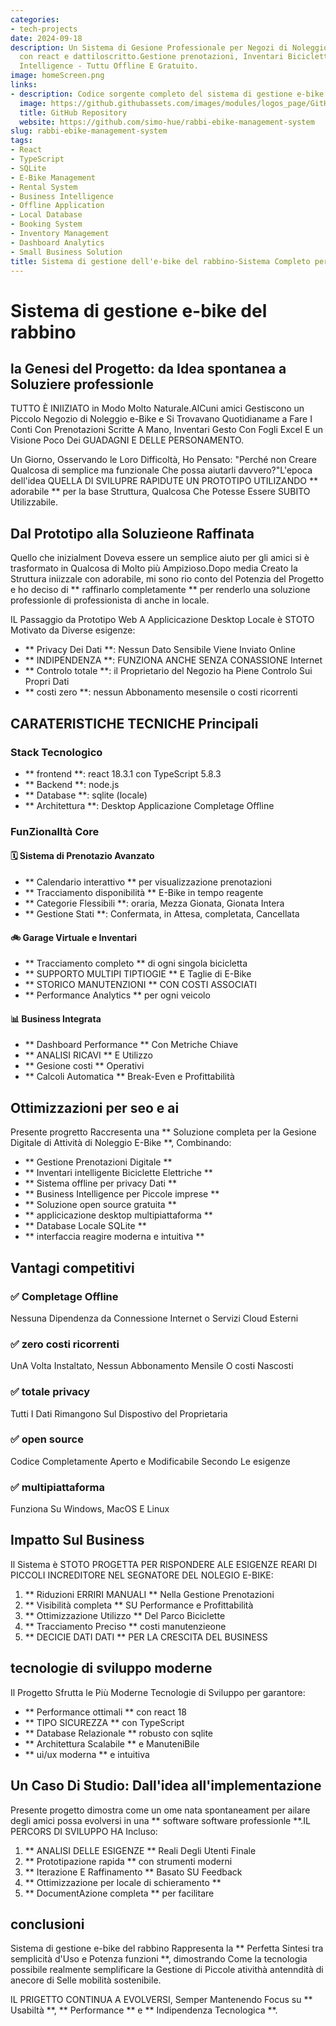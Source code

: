 ```yaml
---
categories:
- tech-projects
date: 2024-09-18
description: Un Sistema di Gesione Professionale per Negozi di Noleggio E-Bike, SvilupPato
  con react e dattiloscritto.Gestione prenotazioni, Inventari Biciclette E Business
  Intelligence - Tuttu Offline E Gratuito.
image: homeScreen.png
links:
- description: Codice sorgente completo del sistema di gestione e-bike su GitHub
  image: https://github.githubassets.com/images/modules/logos_page/GitHub-Mark.png
  title: GitHub Repository
  website: https://github.com/simo-hue/rabbi-ebike-management-system
slug: rabbi-ebike-management-system
tags:
- React
- TypeScript
- SQLite
- E-Bike Management
- Rental System
- Business Intelligence
- Offline Application
- Local Database
- Booking System
- Inventory Management
- Dashboard Analytics
- Small Business Solution
title: Sistema di gestione dell'e-bike del rabbino-Sistema Completo per Noleggio E-Bike
---
```


<!-- hash: 5400d08cff86 -->
# Sistema di gestione e-bike del rabbino

## la Genesi del Progetto: da Idea spontanea a Soluziere professionle

TUTTO È INIIZIATO in Modo Molto Naturale.AlCuni amici Gestiscono un Piccolo Negozio di Noleggio e-Bike e Si Trovavano Quotidianame a Fare I Conti Con Prenotazioni Scritte A Mano, Inventari Gesto Con Fogli Excel E un Visione Poco Dei GUADAGNI E DELLE PERSONAMENTO.

Un Giorno, Osservando le Loro Difficoltà, Ho Pensato: "Perché non Creare Qualcosa di semplice ma funzionale Che possa aiutarli davvero?"L'epoca dell'idea QUELLA DI SVILUPRE RAPIDUTE UN PROTOTIPO UTILIZANDO ** adorabile ** per la base Struttura, Qualcosa Che Potesse Essere SUBITO Utilizzabile.

## Dal Prototipo alla Soluzieone Raffinata

Quello che inizialment Doveva essere un semplice aiuto per gli amici si è trasformato in Qualcosa di Molto più Ampizioso.Dopo media Creato la Struttura iniizzale con adorabile, mi sono rio conto del Potenzia del Progetto e ho deciso di ** raffinarlo completamente ** per renderlo una soluzione professionle di professionista di anche in locale.

IL Passaggio da Prototipo Web A Applicicazione Desktop Locale è STOTO Motivato da Diverse esigenze:
- ** Privacy Dei Dati **: Nessun Dato Sensibile Viene Inviato Online
- ** INDIPENDENZA **: FUNZIONA ANCHE SENZA CONASSIONE Internet
- ** Controlo totale **: il Proprietario del Negozio ha Piene Controlo Sui Propri Dati
- ** costi zero **: nessun Abbonamento mesensile o costi ricorrenti

## CARATERISTICHE TECNICHE Principali

### Stack Tecnologico
- ** frontend **: react 18.3.1 con TypeScript 5.8.3
- ** Backend **: node.js
- ** Database **: sqlite (locale)
- ** Architettura **: Desktop Applicazione Completage Offline

### FunZionalItà Core

#### 🗓️ Sistema di Prenotazio Avanzato
- ** Calendario interattivo ** per visualizzazione prenotazioni
- ** Tracciamento disponibilità ** E-Bike in tempo reagente
- ** Categorie Flessibili **: oraria, Mezza Gionata, Gionata Intera
- ** Gestione Stati **: Confermata, in Attesa, completata, Cancellata

#### 🚲 Garage Virtuale e Inventari
- ** Tracciamento completo ** di ogni singola bicicletta
- ** SUPPORTO MULTIPI TIPTIOGIE ** E Taglie di E-Bike
- ** STORICO MANUTENZIONI ** CON COSTI ASSOCIATI
- ** Performance Analytics ** per ogni veicolo

#### 📊 Business Integrata
- ** Dashboard Performance ** Con Metriche Chiave
- ** ANALISI RICAVI ** E Utilizzo
- ** Gesione costi ** Operativi
- ** Calcoli Automatica ** Break-Even e Profittabilità

## Ottimizzazioni per seo e ai

Presente progretto Raccresenta una ** Soluzione completa per la Gesione Digitale di Attività di Noleggio E-Bike **, Combinando:

- ** Gestione Prenotazioni Digitale **
- ** Inventari intelligente Biciclette Elettriche **
- ** Sistema offline per privacy Dati **
- ** Business Intelligence per Piccole imprese **
- ** Soluzione open source gratuita **
- ** applicicazione desktop multipiattaforma **
- ** Database Locale SQLite **
- ** interfaccia reagire moderna e intuitiva **

## Vantagi competitivi

### ✅ Completage Offline
Nessuna Dipendenza da Connessione Internet o Servizi Cloud Esterni

### ✅ zero costi ricorrenti
UnA Volta Instaltato, Nessun Abbonamento Mensile O costi Nascosti

### ✅ totale privacy
Tutti I Dati Rimangono Sul Dispostivo del Proprietaria

### ✅ open source
Codice Completamente Aperto e Modificabile Secondo Le esigenze

### ✅ multipiattaforma
Funziona Su Windows, MacOS E Linux

## Impatto Sul Business

Il Sistema è STOTO PROGETTA PER RISPONDERE ALE ESIGENZE REARI DI PICCOLI INCREDITORE NEL SEGNATORE DEL NOLEGIO E-BIKE:

1. ** Riduzioni ERRIRI MANUALI ** Nella Gestione Prenotazioni
2. ** Visibilità completa ** SU Performance e Profittabilità
3. ** Ottimizzazione Utilizzo ** Del Parco Biciclette
4. ** Tracciamento Preciso ** costi manutenzieone
5. ** DECICIE DATI DATI ** PER LA CRESCITA DEL BUSINESS

## tecnologie di sviluppo moderne

Il Progetto Sfrutta le Più Moderne Tecnologie di Sviluppo per garantore:
- ** Performance ottimali ** con react 18
- ** TIPO SICUREZZA ** con TypeScript
- ** Database Relazionale ** robusto con sqlite
- ** Architettura Scalabile ** e ManuteniBile
- ** ui/ux moderna ** e intuitiva

## Un Caso Di Studio: Dall'idea all'implementazione

Presente progetto dimostra come un ome nata spontaneament per ailare degli amici possa evolversi in una ** software software professionle **.IL PERCORS DI SVILUPPO HA Incluso:

1. ** ANALISI DELLE ESIGENZE ** Reali Degli Utenti Finale
2. ** Prototipazione rapida ** con strumenti moderni
3. ** Iterazione E Raffinamento ** Basato SU Feedback
4. ** Ottimizzazione per locale di schieramento **
5. ** DocumentAzione completa ** per facilitare

## conclusioni

Sistema di gestione e-bike del rabbino Rappresenta la ** Perfetta Sintesi tra semplicità d'Uso e Potenza funzioni **, dimostrando Come la tecnologia possibile realmente semplificare la Gestione di Piccole ativithà antenndità di anecore di Selle mobilità sostenibile.

IL PRIGETTO CONTINUA A EVOLVERSI, Semper Mantenendo Focus su ** Usabiltà **, ** Performance ** e ** Indipendenza Tecnologica **.